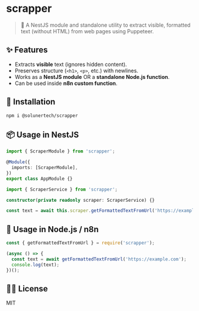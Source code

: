 # scrapper

> 🧠 A NestJS module and standalone utility to extract visible, formatted text (without HTML) from web pages using Puppeteer.

## ✨ Features

- Extracts **visible** text (ignores hidden content).
- Preserves structure (`<h1>`, `<p>`, etc.) with newlines.
- Works as a **NestJS module** OR a **standalone Node.js function**.
- Can be used inside **n8n custom function**.

## 🚀 Installation

```bash
npm i @solunertech/scrapper
```

## 📦 Usage in NestJS

```ts
import { ScraperModule } from 'scrapper';

@Module({
  imports: [ScraperModule],
})
export class AppModule {}
```

```ts
import { ScraperService } from 'scrapper';

constructor(private readonly scraper: ScraperService) {}

const text = await this.scraper.getFormattedTextFromUrl('https://example.com');
```

## 🔧 Usage in Node.js / n8n

```ts
const { getFormattedTextFromUrl } = require('scrapper');

(async () => {
  const text = await getFormattedTextFromUrl('https://example.com');
  console.log(text);
})();
```

## 🧑‍💻 License

MIT